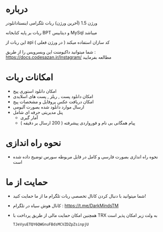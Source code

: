 # درباره
ورژن 1.5 (آخرین ورژن) ربات تلگرامی اینستادانلودر

ربات بر پایه کتابخانه BPT و دیتابیس MySql میباشد

این ربات از api کد سازان استفاده میکند ( در ورژن فعلی )

شما میتوانید داکیومنت این وبسرویس را از طریق : https://docs.codesazan.ir/Instagram/ مطالعه بفرمایید


# امکانات ربات
- امکان دانلود استوری پیج
- امکان دانلود پست , ریلز , پست های اسلایدی
- امکان دریافت عکس پروفایل و مشخصات پیج
- ارسال موارد دانلود شده بصورت آلبومی
- پنل مدیریتی حرفه ای شامل
    - آمار گیری
    - پیام همگانی بی نام و فورواردی پیشرفته ( 200 ارسال بر دقیقه )

# نحوه راه اندازی
- نحوه راه اندازی بصورت فارسی و کامل در فایل مربوطه سورس توضیح داده شده است

# حمایت از ما
- شما میتوانید با دنبال کردن کانال تخصصی ربات تلگرام ما از ما حمایت کنید!
- کانال هوش سیاه در تلگرام : https://t.me/DarkMindsTM
- همچنین امکان حمایت مالی از طریق پرداخت با TRX به ولت زیر امکان پذیر است

      TJeVyuETQY6QWGnuFBdsMCVZDZpZsinpjU
